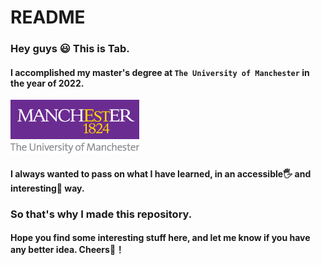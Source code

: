 # README
### Hey guys 😃 This is Tab.

#### I accomplished my master's degree at `The University of Manchester` in the year of 2022.

[![The University of Manchester](https://raw.githubusercontent.com/AppleisTasty/PicGarage/master/tmp/202306152051238.png)](https://www.manchester.ac.uk/)

#### I always wanted to pass on what I have learned, in an accessible🖐️ and interesting🤩 way.

### So that's why I made this repository.

#### Hope you find some interesting stuff here, and let me know if you have any better idea. Cheers🍺！


<!--
**Tab-dev-ac/Tab-dev-ac** is a ✨ _special_ ✨ repository because its `README.md` (this file) appears on your GitHub profile.

Here are some ideas to get you started:

- 🔭 I’m currently working on ...
- 🌱 I’m currently learning ...
- 👯 I’m looking to collaborate on ...
- 🤔 I’m looking for help with ...
- 💬 Ask me about ...
- 📫 How to reach me: ...
- 😄 Pronouns: ...
- ⚡ Fun fact: ...
-->
